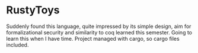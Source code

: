 # RustyToys
Suddenly found this language, quite impressed by its simple design, aim for formalizational security and similarity to coq learned
this semester. Going to learn this when I have time.
Project managed with cargo, so cargo files included.
